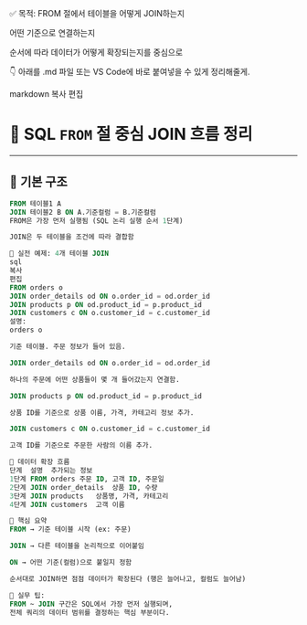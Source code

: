 ✅ 목적:
FROM 절에서 테이블을 어떻게 JOIN하는지

어떤 기준으로 연결하는지

순서에 따라 데이터가 어떻게 확장되는지를 중심으로

👇 아래를 .md 파일 또는 VS Code에 바로 붙여넣을 수 있게 정리해줄게.

markdown
복사
편집
# 🧱 SQL `FROM` 절 중심 JOIN 흐름 정리

---

## 🔹 기본 구조

```sql
FROM 테이블1 A
JOIN 테이블2 B ON A.기준컬럼 = B.기준컬럼
FROM은 가장 먼저 실행됨 (SQL 논리 실행 순서 1단계)

JOIN은 두 테이블을 조건에 따라 결합함

🔹 실전 예제: 4개 테이블 JOIN
sql
복사
편집
FROM orders o
JOIN order_details od ON o.order_id = od.order_id
JOIN products p ON od.product_id = p.product_id
JOIN customers c ON o.customer_id = c.customer_id
설명:
orders o

기준 테이블. 주문 정보가 들어 있음.

JOIN order_details od ON o.order_id = od.order_id

하나의 주문에 어떤 상품들이 몇 개 들어갔는지 연결함.

JOIN products p ON od.product_id = p.product_id

상품 ID를 기준으로 상품 이름, 가격, 카테고리 정보 추가.

JOIN customers c ON o.customer_id = c.customer_id

고객 ID를 기준으로 주문한 사람의 이름 추가.

🔹 데이터 확장 흐름
단계	설명	추가되는 정보
1단계	FROM orders	주문 ID, 고객 ID, 주문일
2단계	JOIN order_details	상품 ID, 수량
3단계	JOIN products	상품명, 가격, 카테고리
4단계	JOIN customers	고객 이름

🔹 핵심 요약
FROM → 기준 테이블 시작 (ex: 주문)

JOIN → 다른 테이블을 논리적으로 이어붙임

ON → 어떤 기준(컬럼)으로 붙일지 정함

순서대로 JOIN하면 점점 데이터가 확장된다 (행은 늘어나고, 컬럼도 늘어남)

📌 실무 팁:
FROM ~ JOIN 구간은 SQL에서 가장 먼저 실행되며,
전체 쿼리의 데이터 범위를 결정하는 핵심 부분이다.